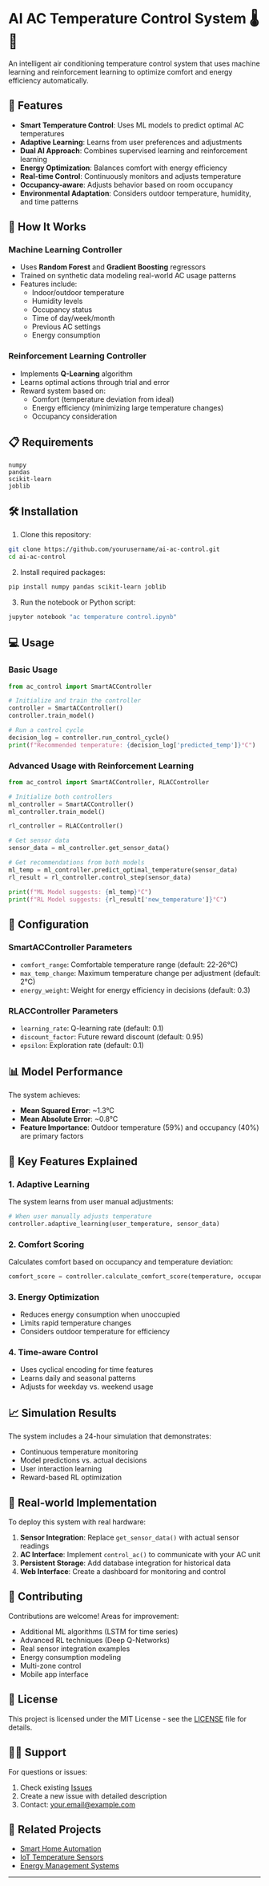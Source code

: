 # AI AC Temperature Control System 🌡️🤖

An intelligent air conditioning temperature control system that uses machine learning and reinforcement learning to optimize comfort and energy efficiency automatically.

## 🚀 Features

- **Smart Temperature Control**: Uses ML models to predict optimal AC temperatures
- **Adaptive Learning**: Learns from user preferences and adjustments
- **Dual AI Approach**: Combines supervised learning and reinforcement learning
- **Energy Optimization**: Balances comfort with energy efficiency
- **Real-time Control**: Continuously monitors and adjusts temperature
- **Occupancy-aware**: Adjusts behavior based on room occupancy
- **Environmental Adaptation**: Considers outdoor temperature, humidity, and time patterns

## 🧠 How It Works

### Machine Learning Controller
- Uses **Random Forest** and **Gradient Boosting** regressors
- Trained on synthetic data modeling real-world AC usage patterns
- Features include:
  - Indoor/outdoor temperature
  - Humidity levels
  - Occupancy status
  - Time of day/week/month
  - Previous AC settings
  - Energy consumption

### Reinforcement Learning Controller
- Implements **Q-Learning** algorithm
- Learns optimal actions through trial and error
- Reward system based on:
  - Comfort (temperature deviation from ideal)
  - Energy efficiency (minimizing large temperature changes)
  - Occupancy consideration

## 📋 Requirements

```
numpy
pandas
scikit-learn
joblib
```

## 🛠️ Installation

1. Clone this repository:
```bash
git clone https://github.com/yourusername/ai-ac-control.git
cd ai-ac-control
```

2. Install required packages:
```bash
pip install numpy pandas scikit-learn joblib
```

3. Run the notebook or Python script:
```bash
jupyter notebook "ac temperature control.ipynb"
```

## 💻 Usage

### Basic Usage

```python
from ac_control import SmartACController

# Initialize and train the controller
controller = SmartACController()
controller.train_model()

# Run a control cycle
decision_log = controller.run_control_cycle()
print(f"Recommended temperature: {decision_log['predicted_temp']}°C")
```

### Advanced Usage with Reinforcement Learning

```python
from ac_control import SmartACController, RLACController

# Initialize both controllers
ml_controller = SmartACController()
ml_controller.train_model()

rl_controller = RLACController()

# Get sensor data
sensor_data = ml_controller.get_sensor_data()

# Get recommendations from both models
ml_temp = ml_controller.predict_optimal_temperature(sensor_data)
rl_result = rl_controller.control_step(sensor_data)

print(f"ML Model suggests: {ml_temp}°C")
print(f"RL Model suggests: {rl_result['new_temperature']}°C")
```

## 🔧 Configuration

### SmartACController Parameters

- `comfort_range`: Comfortable temperature range (default: 22-26°C)
- `max_temp_change`: Maximum temperature change per adjustment (default: 2°C)
- `energy_weight`: Weight for energy efficiency in decisions (default: 0.3)

### RLACController Parameters

- `learning_rate`: Q-learning rate (default: 0.1)
- `discount_factor`: Future reward discount (default: 0.95)
- `epsilon`: Exploration rate (default: 0.1)

## 📊 Model Performance

The system achieves:
- **Mean Squared Error**: ~1.3°C
- **Mean Absolute Error**: ~0.8°C
- **Feature Importance**: Outdoor temperature (59%) and occupancy (40%) are primary factors

## 🎯 Key Features Explained

### 1. Adaptive Learning
The system learns from user manual adjustments:
```python
# When user manually adjusts temperature
controller.adaptive_learning(user_temperature, sensor_data)
```

### 2. Comfort Scoring
Calculates comfort based on occupancy and temperature deviation:
```python
comfort_score = controller.calculate_comfort_score(temperature, occupancy)
```

### 3. Energy Optimization
- Reduces energy consumption when unoccupied
- Limits rapid temperature changes
- Considers outdoor temperature for efficiency

### 4. Time-aware Control
- Uses cyclical encoding for time features
- Learns daily and seasonal patterns
- Adjusts for weekday vs. weekend usage

## 📈 Simulation Results

The system includes a 24-hour simulation that demonstrates:
- Continuous temperature monitoring
- Model predictions vs. actual decisions
- User interaction learning
- Reward-based RL optimization

## 🔮 Real-world Implementation

To deploy this system with real hardware:

1. **Sensor Integration**: Replace `get_sensor_data()` with actual sensor readings
2. **AC Interface**: Implement `control_ac()` to communicate with your AC unit
3. **Persistent Storage**: Add database integration for historical data
4. **Web Interface**: Create a dashboard for monitoring and control

## 🤝 Contributing

Contributions are welcome! Areas for improvement:

- Additional ML algorithms (LSTM for time series)
- Advanced RL techniques (Deep Q-Networks)
- Real sensor integration examples
- Energy consumption modeling
- Multi-zone control
- Mobile app interface

## 📝 License

This project is licensed under the MIT License - see the [LICENSE](LICENSE) file for details.

## 🙋‍♂️ Support

For questions or issues:
1. Check existing [Issues](https://github.com/yourusername/ai-ac-control/issues)
2. Create a new issue with detailed description
3. Contact: your.email@example.com

## 🔗 Related Projects

- [Smart Home Automation](https://github.com/example/smart-home)
- [IoT Temperature Sensors](https://github.com/example/iot-sensors)
- [Energy Management Systems](https://github.com/example/energy-mgmt)

---
